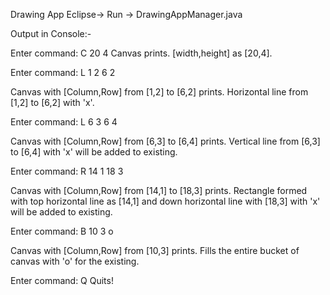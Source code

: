 Drawing App
Eclipse-> Run -> DrawingAppManager.java

Output in Console:-

Enter command: C 20 4 Canvas prints. [width,height] as [20,4].

Enter command: L 1 2 6 2

Canvas with [Column,Row] from [1,2] to [6,2] prints. Horizontal line from [1,2] to [6,2] with 'x'.

Enter command: L 6 3 6 4

Canvas with [Column,Row] from [6,3] to [6,4] prints. Vertical line from [6,3] to [6,4] with 'x' will be added to existing.

Enter command: R 14 1 18 3

Canvas with [Column,Row] from [14,1] to [18,3] prints. Rectangle formed with top horizontal line as [14,1] and down horizontal line with [18,3] with 'x' will be added to existing.

Enter command: B 10 3 o

Canvas with [Column,Row] from [10,3] prints. Fills the entire bucket of canvas with 'o' for the existing.

Enter command: Q Quits!